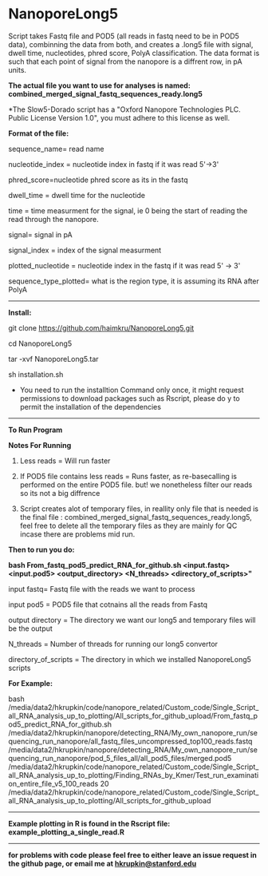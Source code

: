 # NanoporeLong5
Script takes Fastq file and POD5 (all reads in fastq need to be in POD5 data), combinning the data from both, and creates a .long5 file with signal, dwell time, nucleotides, phred score, PolyA classification.  The data format is such that each point of signal from the nanopore is a diffrent row, in pA units.

**The actual file you want to use for analyses is named: combined_merged_signal_fastq_sequences_ready.long5**


*The Slow5-Dorado script has a "Oxford Nanopore Technologies PLC. Public License Version 1.0", you must adhere to this license as well.


**Format of the file:**

sequence_name= read name

nucleotide_index = nucleotide index in fastq if it was read 5'->3'

phred_score=nucleotide phred score as its in the fastq

dwell_time = dwell time for the nucleotide

time = time measurment for the signal, ie 0 being the start of reading the read through the nanopore.

signal= signal in pA

signal_index = index of the signal measurment

plotted_nucleotide = nucleotide index in the fastq if it was read 5' -> 3'

sequence_type_plotted= what is the region type, it is assuming its RNA after PolyA





----------------------------------------------------------------------------------------------------------------------------------------------

****Install:****

git clone https://github.com/haimkru/NanoporeLong5.git

cd NanoporeLong5

tar -xvf NanoporeLong5.tar

sh installation.sh

* You need to run the installtion Command only once, it might request permissions to download packages such as Rscript, please do y to permit the installation of the dependencies

----------------------------------------------------------------------------------------------------------------------------------------------





**To Run Program**

**Notes For Running**
1. Less reads = Will run faster
  
2. If POD5 file contains less reads = Runs faster, as re-basecalling is performed on the entire POD5 file. but! we nonetheless filter our reads so its not a big diffrence
  
3. Script creates alot of temporary files, in reallity only file that is needed is the final file : combined_merged_signal_fastq_sequences_ready.long5, feel free to delete all the temporary files as they are mainly for QC incase there are problems mid run.



**Then to run you do:**

**bash From_fastq_pod5_predict_RNA_for_github.sh  <input.fastq> <input.pod5> <output_directory> <N_threads> <directory_of_scripts>"**



input fastq= Fastq file with the reads we want to process

input pod5 = POD5 file that cotnains all the reads from Fastq

output directory = The directory we want our long5 and temporary files will be the output

N_threads = Number of threads for running our long5 convertor

directory_of_scripts = The directory in which we installed NanoporeLong5 scripts 




**For Example:**

bash /media/data2/hkrupkin/code/nanopore_related/Custom_code/Single_Script_all_RNA_analysis_up_to_plotting/All_scripts_for_github_upload/From_fastq_pod5_predict_RNA_for_github.sh /media/data2/hkrupkin/nanopore/detecting_RNA/My_own_nanopore_run/sequencing_run_nanopore/all_fastq_files_uncompressed_top100_reads.fastq /media/data2/hkrupkin/nanopore/detecting_RNA/My_own_nanopore_run/sequencing_run_nanopore/pod_5_files_all/all_pod5_files/merged.pod5 /media/data2/hkrupkin/code/nanopore_related/Custom_code/Single_Script_all_RNA_analysis_up_to_plotting/Finding_RNAs_by_Kmer/Test_run_examination_entire_file_v5_100_reads 20 /media/data2/hkrupkin/code/nanopore_related/Custom_code/Single_Script_all_RNA_analysis_up_to_plotting/All_scripts_for_github_upload


----------------------------------------------------------------------------------------------------------------------------------------------

**Example plotting in R is found in the Rscript file: example_plotting_a_single_read.R**

----------------------------------------------------------------------------------------------------------------------------------------------

**for problems with code please feel free to either leave an issue request in the github page, or email me at hkrupkin@stanford.edu**





